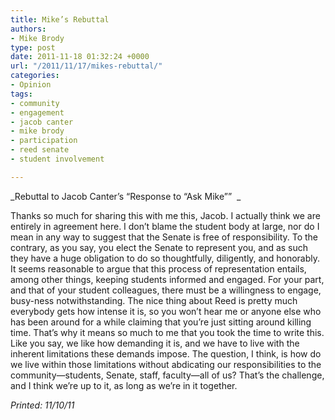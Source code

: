 ```yaml
---
title: Mike’s Rebuttal
authors:
- Mike Brody
type: post
date: 2011-11-18 01:32:24 +0000
url: "/2011/11/17/mikes-rebuttal/"
categories:
- Opinion
tags:
- community
- engagement
- jacob canter
- mike brody
- participation
- reed senate
- student involvement

---
```

_Rebuttal to Jacob Canter&#8217;s &#8220;Response to &#8220;Ask Mike&#8221;&#8221;  _

Thanks so much for sharing this with me this, Jacob. I actually think we are entirely in agreement here. I don&#8217;t blame the student body at large, nor do I mean in any way to suggest that the Senate is free of responsibility. To the contrary, as you say, you elect the Senate to represent you, and as such they have a huge obligation to do so thoughtfully, diligently, and honorably.  It seems reasonable to argue that this process of representation entails, among other things, keeping students informed and engaged. For your part, and that of your student colleagues, there must be a willingness to engage, busy-ness notwithstanding. The nice thing about Reed is pretty much everybody gets how intense it is, so you won&#8217;t hear me or anyone else who has been around for a while claiming that you&#8217;re just sitting around killing time. That&#8217;s why it means so much to me that you took the time to write this. Like you say, we like how demanding it is, and we have to live with the inherent limitations these demands impose. The question, I think, is how do we live within those limitations without abdicating our responsibilities to the community—students, Senate, staff, faculty—all of us? That&#8217;s the challenge, and I think we&#8217;re up to it, as long as we&#8217;re in it together.

_Printed: 11/10/11_